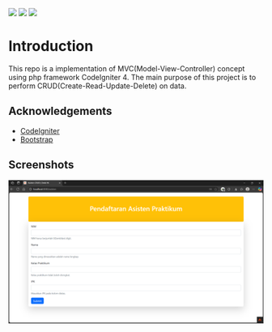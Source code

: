 
![](https://img.shields.io/badge/PHP-purple?style=for-the-badge&logo=PHP) ![](https://img.shields.io/badge/Bootstrap-blue?style=for-the-badge&logo=Bootstrap) ![](https://img.shields.io/badge/Javascript-grey?style=for-the-badge&logo=javascript) 
# Introduction
This repo is a implementation of MVC(Model-View-Controller) concept using php framework CodeIgniter 4. The main purpose of this project is to perform CRUD(Create-Read-Update-Delete) on data. 

## Acknowledgements

 - [CodeIgniter](https://codeigniter.com/)
 - [Bootstrap](https://getbootstrap.com/)



## Screenshots

![App Screenshot](https://github.com/LongIsHeree/MVC_CI4_Assistant/blob/179945a3f5c796e4264b970baf13c926ddce54fc/Assistan_1.png)

